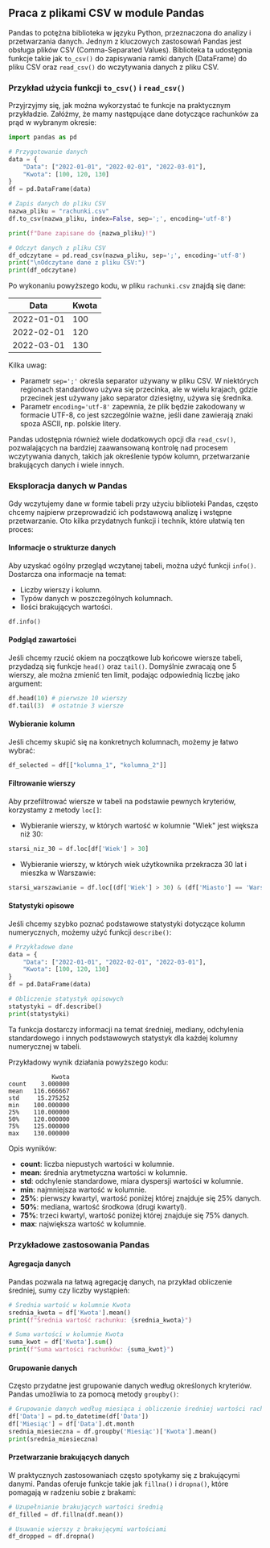 ## Praca z plikami CSV w module Pandas

Pandas to potężna biblioteka w języku Python, przeznaczona do analizy i przetwarzania danych. Jednym z kluczowych zastosowań Pandas jest obsługa plików CSV (Comma-Separated Values). Biblioteka ta udostępnia funkcje takie jak `to_csv()` do zapisywania ramki danych (DataFrame) do pliku CSV oraz `read_csv()` do wczytywania danych z pliku CSV.

### Przykład użycia funkcji `to_csv()` i `read_csv()`

Przyjrzyjmy się, jak można wykorzystać te funkcje na praktycznym przykładzie. Załóżmy, że mamy następujące dane dotyczące rachunków za prąd w wybranym okresie:

```python
import pandas as pd

# Przygotowanie danych
data = {
    "Data": ["2022-01-01", "2022-02-01", "2022-03-01"],
    "Kwota": [100, 120, 130]
}
df = pd.DataFrame(data)

# Zapis danych do pliku CSV
nazwa_pliku = "rachunki.csv"
df.to_csv(nazwa_pliku, index=False, sep=';', encoding='utf-8')

print(f"Dane zapisane do {nazwa_pliku}!")

# Odczyt danych z pliku CSV
df_odczytane = pd.read_csv(nazwa_pliku, sep=';', encoding='utf-8')
print("\nOdczytane dane z pliku CSV:")
print(df_odczytane)
```

Po wykonaniu powyższego kodu, w pliku `rachunki.csv` znajdą się dane:

| Data       | Kwota |
|------------|-------|
| 2022-01-01 | 100   |
| 2022-02-01 | 120   |
| 2022-03-01 | 130   |

Kilka uwag:

- Parametr `sep=';'` określa separator używany w pliku CSV. W niektórych regionach standardowo używa się przecinka, ale w wielu krajach, gdzie przecinek jest używany jako separator dziesiętny, używa się średnika.
- Parametr `encoding='utf-8'` zapewnia, że plik będzie zakodowany w formacie UTF-8, co jest szczególnie ważne, jeśli dane zawierają znaki spoza ASCII, np. polskie litery.

Pandas udostępnia również wiele dodatkowych opcji dla `read_csv()`, pozwalających na bardziej zaawansowaną kontrolę nad procesem wczytywania danych, takich jak określenie typów kolumn, przetwarzanie brakujących danych i wiele innych.

### Eksploracja danych w Pandas

Gdy wczytujemy dane w formie tabeli przy użyciu biblioteki Pandas, często chcemy najpierw przeprowadzić ich podstawową analizę i wstępne przetwarzanie. Oto kilka przydatnych funkcji i technik, które ułatwią ten proces:

#### Informacje o strukturze danych

Aby uzyskać ogólny przegląd wczytanej tabeli, można użyć funkcji `info()`. Dostarcza ona informacje na temat:

* Liczby wierszy i kolumn.
* Typów danych w poszczególnych kolumnach.
* Ilości brakujących wartości.

```python
df.info()
```

#### Podgląd zawartości

Jeśli chcemy rzucić okiem na początkowe lub końcowe wiersze tabeli, przydadzą się funkcje `head()` oraz `tail()`. Domyślnie zwracają one 5 wierszy, ale można zmienić ten limit, podając odpowiednią liczbę jako argument:

```python
df.head(10) # pierwsze 10 wierszy
df.tail(3)  # ostatnie 3 wiersze
```

#### Wybieranie kolumn

Jeśli chcemy skupić się na konkretnych kolumnach, możemy je łatwo wybrać:

```python
df_selected = df[["kolumna_1", "kolumna_2"]]
```

#### Filtrowanie wierszy

Aby przefiltrować wiersze w tabeli na podstawie pewnych kryteriów, korzystamy z metody `loc[]`:

- Wybieranie wierszy, w których wartość w kolumnie "Wiek" jest większa niż 30:

```python
starsi_niz_30 = df.loc[df['Wiek'] > 30]
```

- Wybieranie wierszy, w których wiek użytkownika przekracza 30 lat i mieszka w Warszawie:

```python
starsi_warszawianie = df.loc[(df['Wiek'] > 30) & (df['Miasto'] == 'Warszawa')]
```

#### Statystyki opisowe

Jeśli chcemy szybko poznać podstawowe statystyki dotyczące kolumn numerycznych, możemy użyć funkcji `describe()`:

```python
# Przykładowe dane
data = {
    "Data": ["2022-01-01", "2022-02-01", "2022-03-01"],
    "Kwota": [100, 120, 130]
}
df = pd.DataFrame(data)

# Obliczenie statystyk opisowych
statystyki = df.describe()
print(statystyki)
```

Ta funkcja dostarczy informacji na temat średniej, mediany, odchylenia standardowego i innych podstawowych statystyk dla każdej kolumny numerycznej w tabeli.

Przykładowy wynik działania powyższego kodu:

```plaintext
            Kwota
count    3.000000
mean   116.666667
std     15.275252
min    100.000000
25%    110.000000
50%    120.000000
75%    125.000000
max    130.000000
```

Opis wyników:

- **count**: liczba niepustych wartości w kolumnie.
- **mean**: średnia arytmetyczna wartości w kolumnie.
- **std**: odchylenie standardowe, miara dyspersji wartości w kolumnie.
- **min**: najmniejsza wartość w kolumnie.
- **25%**: pierwszy kwartyl, wartość poniżej której znajduje się 25% danych.
- **50%**: mediana, wartość środkowa (drugi kwartyl).
- **75%**: trzeci kwartyl, wartość poniżej której znajduje się 75% danych.
- **max**: największa wartość w kolumnie.

### Przykładowe zastosowania Pandas

#### Agregacja danych

Pandas pozwala na łatwą agregację danych, na przykład obliczenie średniej, sumy czy liczby wystąpień:

```python
# Średnia wartość w kolumnie Kwota
srednia_kwota = df['Kwota'].mean()
print(f"Średnia wartość rachunku: {srednia_kwota}")

# Suma wartości w kolumnie Kwota
suma_kwot = df['Kwota'].sum()
print(f"Suma wartości rachunków: {suma_kwot}")
```

#### Grupowanie danych

Często przydatne jest grupowanie danych według określonych kryteriów. Pandas umożliwia to za pomocą metody `groupby()`:

```python
# Grupowanie danych według miesiąca i obliczenie średniej wartości rachunku
df['Data'] = pd.to_datetime(df['Data'])
df['Miesiąc'] = df['Data'].dt.month
srednia_miesieczna = df.groupby('Miesiąc')['Kwota'].mean()
print(srednia_miesieczna)
```

#### Przetwarzanie brakujących danych

W praktycznych zastosowaniach często spotykamy się z brakującymi danymi. Pandas oferuje funkcje takie jak `fillna()` i `dropna()`, które pomagają w radzeniu sobie z brakami:

```python
# Uzupełnianie brakujących wartości średnią
df_filled = df.fillna(df.mean())

# Usuwanie wierszy z brakującymi wartościami
df_dropped = df.dropna()
```
